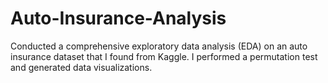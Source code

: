 # Auto-Insurance-Analysis
Conducted a comprehensive exploratory data analysis (EDA) on an auto insurance dataset that I found from Kaggle. I performed a permutation test and generated data visualizations.
